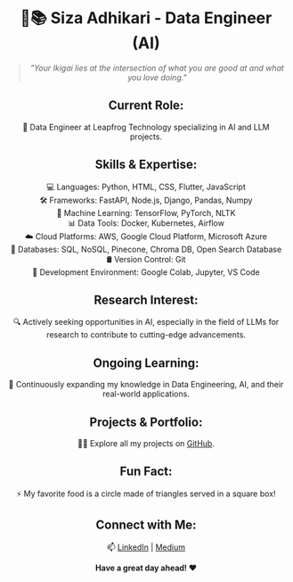 <h1 align="center">🏅📚 Siza Adhikari - Data Engineer (AI)</h1>
<blockquote align="center"><i>"Your Ikigai lies at the intersection of what you are good at and what you love doing."</i></blockquote>

<h2 align="center">Current Role:</h2>
<p align="center">🔭 Data Engineer at Leapfrog Technology specializing in AI and LLM projects.</p>

<h2 align="center">Skills & Expertise:</h2>
<p align="center">
  💻 Languages: Python, HTML, CSS, Flutter, JavaScript <br/>
  🛠️ Frameworks: FastAPI, Node.js, Django, Pandas, Numpy <br/>
  🧠 Machine Learning: TensorFlow, PyTorch, NLTK <br/>
  📊 Data Tools: Docker, Kubernetes, Airflow <br/>
  ☁️ Cloud Platforms: AWS, Google Cloud Platform, Microsoft Azure <br/>
  📝 Databases: SQL, NoSQL, Pinecone, Chroma DB, Open Search Database <br/>
  🛢️ Version Control: Git <br/>
  🔬 Development Environment: Google Colab, Jupyter, VS Code
</p>

<h2 align="center">Research Interest:</h2>
<p align="center">🔍 Actively seeking opportunities in AI, especially in the field of LLMs for research to contribute to cutting-edge advancements.</p>

<h2 align="center">Ongoing Learning:</h2>
<p align="center">🌱 Continuously expanding my knowledge in Data Engineering, AI, and their real-world applications.</p>

<h2 align="center">Projects & Portfolio:</h2>
<p align="center">👨‍💻 Explore all my projects on <a href="https://github.com/Si-za1">GitHub</a>.</p>

<h2 align="center">Fun Fact:</h2>
<p align="center">⚡ My favorite food is a circle made of triangles served in a square box!</p>

<h2 align="center">Connect with Me:</h2>
<p align="center">📫 <a href="https://www.linkedin.com/in/siza-adhikari-2a9574199/">LinkedIn</a> | <a href="https://starter-startler.medium.com/">Medium</a></p>

<p align="center"><strong>Have a great day ahead! ❤</strong></p>
